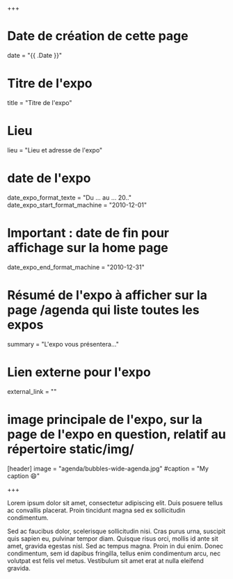 +++
# Date de création de cette page
date = "{{ .Date }}"
# Titre de l'expo
title = "Titre de l'expo"
# Lieu
lieu = "Lieu et adresse de l'expo"
# date de l'expo
date_expo_format_texte = "Du ... au ... 20.."
date_expo_start_format_machine = "2010-12-01"
# Important : date de fin pour affichage sur la home page
date_expo_end_format_machine = "2010-12-31"
# Résumé de l'expo à afficher sur la page /agenda qui liste toutes les expos
summary = "L'expo vous présentera..."
# Lien externe pour l'expo
external_link = ""
# image principale de l'expo, sur la page de l'expo en question, relatif au répertoire static/img/
[header]
image = "agenda/bubbles-wide-agenda.jpg"
#caption = "My caption :smile:"

+++

Lorem ipsum dolor sit amet, consectetur adipiscing elit. Duis posuere tellus ac convallis placerat. Proin tincidunt magna sed ex sollicitudin condimentum.

Sed ac faucibus dolor, scelerisque sollicitudin nisi. Cras purus urna, suscipit quis sapien eu, pulvinar tempor diam. Quisque risus orci, mollis id ante sit amet, gravida egestas nisl. Sed ac tempus magna. Proin in dui enim. Donec condimentum, sem id dapibus fringilla, tellus enim condimentum arcu, nec volutpat est felis vel metus. Vestibulum sit amet erat at nulla eleifend gravida.
